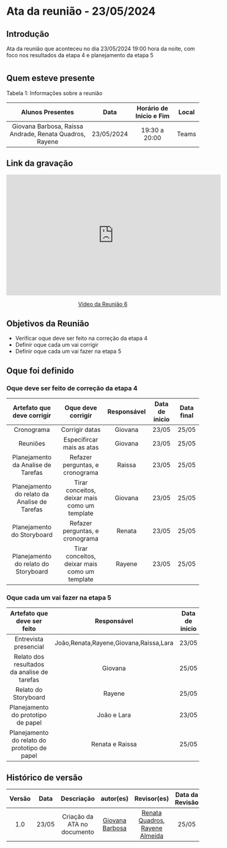 # Ata da reunião - 23/05/2024

## Introdução
Ata da reunião que aconteceu no dia 23/05/2024 19:00 hora da noite, com foco nos resultados da etapa 4 e planejamento da etapa 5

#

## Quem esteve presente

Tabela 1: Informações sobre a reunião

| Alunos Presentes       | Data | Horário de Inicio e Fim                                 | Local            |
| :--------: | :----: | :--------------------:                    | :---------------: |
|   Giovana Barbosa, Raissa Andrade, Renata Quadros, Rayene |  23/05/2024   | 19:30 a 20:00 | Teams  | 

## Link da gravação

<p style="text-align: center"><iframe width="560" height="315" src="https://www.youtube.com/embed/5vc8x5rF0Ms " title="YouTube video player" frameborder="0" allow="accelerometer; autoplay; clipboard-write; encrypted-media; gyroscope; picture-in-picture; web-share" referrerpolicy="strict-origin-when-cross-origin" allowfullscreen></iframe></p>
<p style="text-align: center"><a href="https://youtu.be/5vc8x5rF0Ms " target="blanket">Vídeo da Reunião 6</a></p>

## Objetivos da Reunião

- Verificar oque deve ser feito na correção da etapa 4
- Definir oque cada um vai corrigir
- Definir oque cada um vai fazer na etapa 5

## Oque foi definido

### Oque deve ser feito de correção da etapa 4
|                  Artefato que deve corrigir                        |           Oque deve corrigir          |                    Responsável                    | Data de inicio          | Data final        |
| :----------------------------------------------------------: | :-------------------------------: | :-------------------------------------------------: | :-------------------------------: |  :-------------------------------: | 
|Cronograma| Corrigir datas |Giovana|23/05|25/05|
|Reuniões| Especifircar mais as atas| Giovana |23/05|25/05
|Planejamento da Analise de Tarefas|Refazer perguntas, e cronograma|Raissa|23/05|25/05|
|Planejamento do relato da Analise de Tarefas|Tirar conceitos, deixar mais como um template|Giovana|23/05|25/05|
|Planejamento do Storyboard|Refazer perguntas, e cronograma|Renata|23/05|25/05|
|Planejamento do relato do Storyboard|Tirar conceitos, deixar mais como um template|Rayene|23/05|25/05|


### Oque cada um vai fazer na etapa 5
|                  Artefato que deve ser feito           |                    Responsável                    | Data de inicio          | Data final        |
| :----------------------------------------------------------: | :-------------------------------: | :-------------------------------------------------: | :-------------------------------: | 
|Entrevista presencial|João,Renata,Rayene,Giovana,Raissa,Lara|23/05|26/05|
|Relato dos resultados da analise de tarefas|Giovana|25/05|27/05|
|Relato do Storyboard|Rayene|25/05|27/05|
|Planejamento do prototipo de papel|João e Lara|23/05|25/05|
|Planejamento do relato do prototipo de papel|Renata e Raissa|25/05|27/05|


## Histórico de versão
|                            Versão                             |              Data               |                    Descriação                     | autor(es)           |  Revisor(es)          |Data da Revisão|
| :----------------------------------------------------------: | :-------------------------------: | :-------------------------------------------------: | :-------------------------------: |  :-------------------------------: | :-------------------------------: |
| 1.0 |  23/05  | Criação da ATA no documento |[Giovana Barbosa ](https://github.com/gio221) | [Renata Quadros](https://github.com/Renatinha28), [Rayene Almeida](https://github.com/rayenealmeida) | 25/05|

